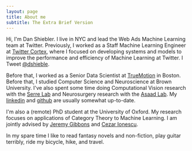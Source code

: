 ```yaml
---
layout: page
title: About me
subtitle: The Extra Brief Version
---
```

<script>
  (function(i,s,o,g,r,a,m){i['GoogleAnalyticsObject']=r;i[r]=i[r]||function(){
  (i[r].q=i[r].q||[]).push(arguments)},i[r].l=1*new Date();a=s.createElement(o),
  m=s.getElementsByTagName(o)[0];a.async=1;a.src=g;m.parentNode.insertBefore(a,m)
  })(window,document,'script','https://www.google-analytics.com/analytics.js','ga');

  ga('create', 'UA-82391879-1', 'auto');
  ga('send', 'pageview');

</script>
Hi, I'm Dan Shiebler. I live in NYC and lead the Web Ads Machine Learning team at Twitter. Previously, I worked as a Staff Machine Learning Engineer at [Twitter Cortex](https://cortex.twitter.com/en.html), where I focused on developing systems and models to improve the performance and efficiency of Machine Learning at Twitter. I Tweet [@dshieble](https://twitter.com/dshieble).

Before that, I worked as a Senior Data Scientist at [TrueMotion](https://gotruemotion.com/) in Boston. Before that, I studied Computer Science and Neuroscience at Brown University. I've also spent some time doing Computational Vision research with the [Serre Lab](http://serre-lab.clps.brown.edu/) and Neurosurgery research with the [Asaad Lab](https://www.brown.edu/Research/asaad/). My [linkedin](https://www.linkedin.com/in/dan-shiebler-10219b42/) and [github](https://github.com/dshieble) are usually somewhat up-to-date.

I'm also a (remote) PhD student at the University of Oxford. My research focuses on applications of Category Theory to Machine Learning. I am jointly advised by [Jeremy Gibbons](https://www.cs.ox.ac.uk/people/jeremy.gibbons/) and [Cezar Ionescu](https://www.th-deg.de/en/Cezar-Ionescu-Fakult%C3%A4t%20Angewandte%20Informatik-Professoren/-innen-1975).

In my spare time I like to read fantasy novels and non-fiction, play guitar terribly, ride my bicycle, hike, and travel.